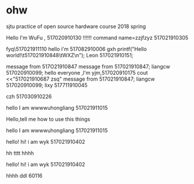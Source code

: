 # ohw
sjtu practice of open source hardware course 2018 spring

Hello I'm WuFu , 517020910130
!!!!!!
command
name=zzjfzyz
517021910305





fyq\517021911110
hello  i'm 517082910006 gxh
printf("Hello world!\t517021910848\tWXZ\n");
Leon 517021910151;

message from 517O21910847
message from 517021910847;
liangcw 517020910099;
hello everyone ,l'm yjm,517020910175
cout <<"517021910687 zsq"
message from 517021910847;
liangcw 517020910099;
lixy 517711910045

czh 517030910226

hello I am wwwwuhongliang 517021911015



Hello,tell me how to use this things


hello I am wwwwuhongliang 517021911015


hello!
hi! i am wyk 517021910402

hh
tttt
hhhh


hello!
hi! i am wyk 517021910402

hhhh
ddl 60116
